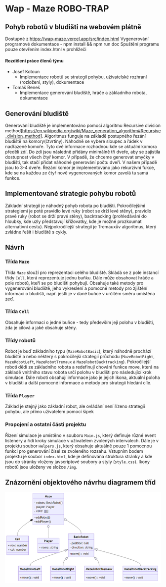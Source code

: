 # Wap - Maze ROBO-TRAP
## Pohyb robotů v bludišti na webovém plátně

Dostupné z https://wap-maze.vercel.app/src/index.html
Vygenerování programové dokumentace - npm install && npm run doc
Spuštění programu pouze otevřením index.html v prohlížeči
#### Rozdělení práce členů týmu
- Josef Kotoun
	- Implementace robotů se strategií pohybu, uživatelské rozhraní (rozložení, styly), dokumentace
- Tomáš Beneš
	- Implementace generování bludiště, hráče a základního robota, dokumentace

## Generování bludiště
Generování bludiště je implementováno pomocí algoritmu Recursive division method[https://en.wikipedia.org/wiki/Maze_generation_algorithm#Recursive_division_method]. Algoritmus funguje na základě postupného řezání bludiště na komory(čtvrtiny). Náhodně se vybere sloupec a řádek v nadřazené komoře. Tyto dvě informace rozhodnou kde se aktuální komora předělí zdí. Do zdi jsou následně přidány minimálně tři dveře, aby se zajistila dostupnost všech čtyř komor. V případě, že chceme generovat smyčky v bludišti, tak stačí přidat náhodné generování počtu dveří. V našem případě jsou to 3-4 dveře. Řezání komor je implementováno jako rekurzivní fukce, kde se na každou ze čtyř nově vygenerovaných komor zavolá ta samá funkce.

## Implementované strategie pohybu robotů
Základní strategií je náhodný pohyb robota po bludišti. Pokročilejšími strategiemi je poté pravidlo levé ruky (robot se drží levé stěny), pravidlo pravé ruky (robot se drží pravé stěny), backtracking (prohledávání do hloubky, kde uzly představují křižovatky, kde je možné prozkoumat alternativní cestu). Nejpokročilejší strategií je Tremauxův algoritmus, který zvládne řešit i bludiště s cykly. 

## Návrh

### Třída `Maze`
Třída `Maze` slouží pro reprezentaci celého bludiště. Skládá se z pole instancí třídy `Cell`, která reprezentuje jednu buňku. Dále může obsahovat hráče a pole robotů, kteří se po bludišti pohybují. Obsahuje také metody pro vygenerování bludiště, jeho vykreslení a pomocné metody pro zjištění informací o bludišti, např. jestli je v dané buňce v určitém směru umístěna zeď.

### Třída `Cell`
Obsahuje informaci o jedné buňce - tedy především její polohu v bludišti, zda je cílová a jaké obsahuje stěny.

### Třídy robotů
Robot je buď základního typu (`MazeRobotBasic`), který náhodně prochází bludiště a nebo některý s pokročilejší strategií průchodu (`MazeRobotRight`, `MazeRobotLeft`, `MazeRobotTremaux` a `MazeRobotBacktracking`). Pokročilejší roboti dědí ze základního robota a redefinují chování funkce move, která na základě vnitřního stavu robota určí polohu v bludišti pro následující krok simulace. Dále roboti obsahují informace jako je jejich ikona, aktuální poloha v bludišti a další pomocné informace a metody pro strategii hledání cíle.

### Třída `Player`
Základ je stejný jako základní robot, ale ovládání není řízeno strategií pohybu, ale přímo uživatelem pomocí šipek

### Propojení a ostatní části projektu
Řízení simulace je umístěno v souboru `Main.js`, který definuje různé event listenery a řídí kroky simulace v uživatelem zvolených intervalech. Dále je v projektu soubor `Helpers.js`, který obsahuje aktuálně pouze 1 pomocnou funkci pro generování čísel ze zvoleného rozsahu. Vstupním bodem projektu je soubor `index.html`, kde je definována struktura stránky a kde jsou do stránky vloženy javscriptové soubory a styly (`style.css`). Ikony robotů jsou uloženy ve složce `/img`.

  
## Znázornění objektového návrhu diagramem tříd

![Class diagram](classdiagram.png)